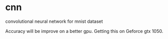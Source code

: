 # cnn
convolutional neural network for mnist dataset

Accuracy will be improve on a better gpu. Getting this on Geforce gtx 1050.
